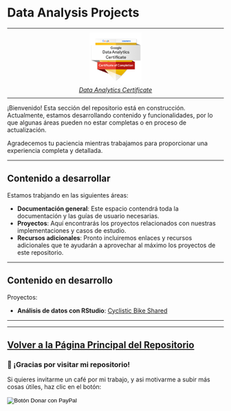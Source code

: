 # Data Analysis Projects

<div>
  <table style="margin-left: 0; border-collapse: collapse;">
    <tr>
      <td style="padding: 10px; text-align: center;">
        <a href="https://www.credly.com/badges/cbad0341-3222-41a8-ad27-15d5d05f284f/linked_in_profile?trk=public_profile_certification-title" target="_blank">
          <img src="./Recursos adicionales/img/GCC_badge_DA_1000x1000.png" alt="Google-certificate" width="25%">
        </a>
        <br>
        <a href="https://www.credly.com/badges/cbad0341-3222-41a8-ad27-15d5d05f284f/linked_in_profile?trk=public_profile_certification-title" target="_blank"><em>Data Analytics Certificate</em></a>
      </td>      
    </tr>    
  </table>
</div>

¡Bienvenido! Esta sección del repositorio está en construcción. Actualmente, estamos desarrollando contenido y funcionalidades, por lo que algunas áreas pueden no estar completas o en proceso de actualización.

Agradecemos tu paciencia mientras trabajamos para proporcionar una experiencia completa y detallada.

---

## Contenido a desarrollar

Estamos trabjando en las siguientes áreas:

- **Documentación general**: Este espacio contendrá toda la documentación y las guías de usuario necesarias.
- **Proyectos**: Aquí encontrarás los proyectos relacionados con nuestras implementaciones y casos de estudio.
- **Recursos adicionales**: Pronto incluiremos enlaces y recursos adicionales que te ayudarán a aprovechar al máximo los proyectos de este repositorio.

---

## Contenido en desarrollo

Proyectos:
- **Análisis de datos con RStudio**: [Cyclistic Bike Shared](./Proyectos/Cyclistic/)


---
---

[Volver a la Página Principal del Repositorio](../README.md)
---

### 🙏 ¡Gracias por visitar mi repositorio!

Si quieres invitarme un café por mi trabajo, y asi motivarme a subir más cosas útiles, haz clic en el botón:

<form action="https://www.paypal.com/donate" method="post" target="_blank">
  <!-- Tu hosted_button_id generado en PayPal -->
  <input type="hidden" name="hosted_button_id" value="8CBQUB38L9ESN" />
  
  <!-- Imagen oficial de botón de PayPal Donar -->
  <input type="image" 
         src="https://www.paypalobjects.com/es_ES/ES/i/btn/btn_donateCC_LG.gif" 
         border="0" name="submit" 
         title="PayPal - The safer, easier way to pay online!" 
         alt="Botón Donar con PayPal" />
         
  <!-- Pixel de seguimiento (monitoreo) de PayPal -->
  <img alt="" border="0" 
       src="https://www.paypal.com/es_ES/i/scr/pixel.gif" 
       width="1" height="1" />
</form>


